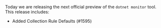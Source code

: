 
Today we are releasing the next official preview of the `dotnet monitor` tool. This release includes:

- Added Collection Rule Defaults (#1595)
